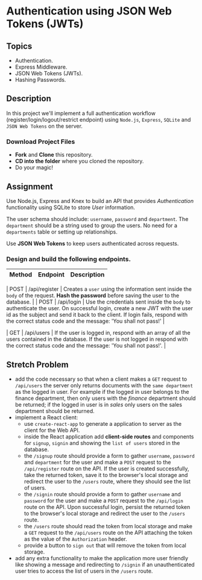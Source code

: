 # Authentication using JSON Web Tokens (JWTs)

## Topics

- Authentication.
- Express Middleware.
- JSON Web Tokens (JWTs).
- Hashing Passwords.

## Description

In this project we'll implement a full authentication workflow (register/login/logout/restrict endpoint) using `Node.js`, `Express`, `SQLite` and `JSON Web Tokens` on the server.

### Download Project Files

- **Fork** and **Clone** this repository.
- **CD into the folder** where you cloned the repository.
- Do your magic!

## Assignment

Use Node.js, Express and Knex to build an API that provides _Authentication_ functionality using SQLite to store _User_ information.

The user schema should include: `username`, `password` and `department`. The `department` should be a string used to group the users. No need for a `departments` table or setting up relationships.

Use **JSON Web Tokens** to keep users authenticated across requests.

### Design and build the following endpoints.

| Method | Endpoint      | Description                                                                                                                                                                                                                                                            |
| ------ | ------------- | ---------------------------------------------------------------------------------------------------------------------------------------------------------------------------------------------------------------------------------------------------------------------- |

| POST   | /api/register | Creates a `user` using the information sent inside the `body` of the request. **Hash the password** before saving the user to the database.                                                                                                                            |
| POST   | /api/login    | Use the credentials sent inside the `body` to authenticate the user. On successful login, create a new JWT with the user id as the subject and send it back to the client. If login fails, respond with the correct status code and the message: 'You shall not pass!' |
 
| GET    | /api/users    | If the user is logged in, respond with an array of all the users contained in the database. If the user is not logged in respond with the correct status code and the message: 'You shall not pass!'.                                                                  |

## Stretch Problem

- add the code necessary so that when a client makes a `GET` request to `/api/users` the server only returns documents with the `same department` as the logged in user. For example if the logged in user belongs to the finance department, then only users with the _finance_ department should be returned; if the logged in user is in _sales_ only users on the sales department should be returned.
- implement a React client:
  - use `create-react-app` to generate a application to server as the client for the Web API.
  - inside the React application add **client-side routes** and components for `signup`, `signin` and showing the `list of users` stored in the database.
  - the `/signup` route should provide a form to gather `username`, `password` and `department` for the user and make a `POST` request to the `/api/register` route on the API. If the user is created successfully, take the returned token, save it to the browser's local storage and redirect the user to the `/users` route, where they should see the list of users.
  - the `/signin` route should provide a form to gather `username` and `password` for the user and make a `POST` request to the `/api/login` route on the API. Upon successful login, persist the returned token to the browser's local storage and redirect the user to the `/users` route.
  - the `/users` route should read the token from local storage and make a `GET` request to the `/api/users` route on the API attaching the token as the value of the `Authorization` header.
  - provide a button to `sign out` that will remove the token from local storage.
- add any extra functionality to make the application more user friendly like showing a message and redirecting to `/signin` if an unauthenticated user tries to access the list of users in the `/users` route.
